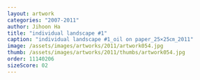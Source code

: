 ```yaml
---
layout: artwork
categories: "2007-2011"
author: Jihoon Ha
title: "individual landscape #1"
caption: "individual landscape #1_oil on paper_25×25㎝_2011"
image: /assets/images/artworks/2011/artwork054.jpg
thumb: /assets/images/artworks/2011/thumbs/artwork054.jpg
order: 11140206
sizeScore: 02
---
```

